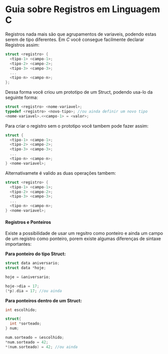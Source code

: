 # Guia sobre Registros em Linguagem C

Registros nada mais são que agrupamentos de variaveis, podendo estas serem de tipo diferentes. Em *C* você consegue facilmente declarar Registros assim:
```c
struct <registro> {
  <tipo-1> <campo-1>;
  <tipo-2> <campo-2>;
  <tipo-3> <campo-3>;
  ...
  <tipo-n> <campo-n>;
};
```
Dessa forma você criou um prototipo de um Struct, podendo usa-lo da seguinte forma:
```c
struct <registro> <nome-variavel>;
typedef <registro> <novo-tipo>; //ou ainda definir um novo tipo
<nome-variavel>.<<campo-1> = <valor>;
```
Para criar o registro sem o prototipo você tambem pode fazer assim:
```c
struct {
  <tipo-1> <campo-1>;
  <tipo-2> <campo-2>;
  <tipo-3> <campo-3>;
  ...
  <tipo-n> <campo-n>;
} <nome-variavel>;
```
Alternativamete é valido as duas operações tambem:
```c
struct <registro> {
  <tipo-1> <campo-1>;
  <tipo-2> <campo-2>;
  <tipo-3> <campo-3>;
  ...
  <tipo-n> <campo-n>;
} <nome-variavel>;
```
#### Registros e Ponteiros
Existe a possibilidade de usar um regsitro como ponteiro e ainda um campo de um registro como ponteiro, porem existe algumas diferenças de sintaxe importantes:

**Para ponteiro do tipo Struct:**
```c
struct data aniversario;
struct data *hoje;

hoje = &aniversario;

hoje->dia = 17; 
(*p).dia = 17; //ou ainda
```
**Para ponteiros dentro de um Struct:**
```c
int escolhido;

struct{
  int *sorteado;
} num;

num.sorteado = &escolhido;
*num.sorteado = 42;
*(num.sorteado) = 42; //ou ainda
```
